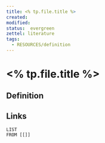 ```yaml
---
title: <% tp.file.title %>
created: 
modified: 
status:  evergreen
zettel: literature
tags:
  - RESOURCES/definition
---
```

# <% tp.file.title %>
## Definition

## Links

```dataview
LIST
FROM [[]]
```
